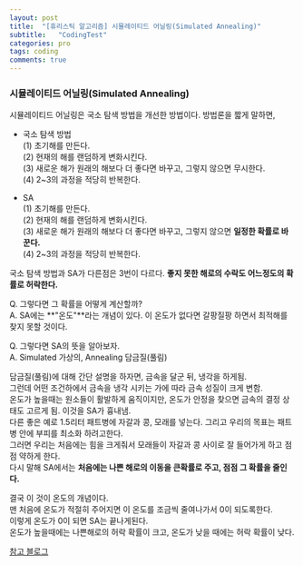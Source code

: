 ```yaml
---
layout: post
title:  "[휴리스틱 알고리즘] 시뮬레이티드 어닐링(Simulated Annealing)"
subtitle:   "CodingTest"
categories: pro
tags: coding
comments: true
---
```



### 시뮬레이티드 어닐링(Simulated Annealing)

시뮬레이티드 어닐링은 국소 탐색 방법을 개선한 방법이다. 방법론을 짧게 말하면,  
  
  
- 국소 탐색 방법  
  (1) 초기해를 만든다.  
  (2) 현재의 해를 랜덤하게 변화시킨다.  
  (3) 새로운 해가 원래의 해보다 더 좋다면 바꾸고, 그렇지 않으면 무시한다.  
  (4) 2~3의 과정을 적당히 반복한다.  
  
  
- SA  
  (1) 초기해를 만든다.  
  (2) 현재의 해를 랜덤하게 변화시킨다.   
  (3) 새로운 해가 원래의 해보다 더 좋다면 바꾸고, 그렇지 않으면 **일정한 확률로 바꾼다.**  
  (4) 2~3의 과정을 적당히 반복한다.   

     
  
국소 탐색 방법과 SA가 다른점은 3번이 다르다. **좋지 못한 해로의 수락도 어느정도의 확률로 허락한다.**  
  
    
Q. 그렇다면 그 확률을 어떻게 계산할까?  
A. SA에는 **"온도"**라는 개념이 있다. 이 온도가 없다면 갈팡질팡 하면서 최적해를 찾지 못할 것이다.  
  
    
Q. 그렇다면 SA의 뜻을 알아보자.  
A. Simulated 가상의, Annealing 담금질(풀림)   
  
    
담금질(풀림)에 대해 간단 설명을 하자면, 금속을 달군 뒤, 냉각을 하게됨.  
그런데 어떤 조건하에서 금속을 냉각 시키는 가에 따라 금속 성질이 크게 변함.  
온도가 높을때는 원소들이 활발하게 움직이지만, 온도가 안정을 찾으면 금속의 결정 상태도 고르게 됨. 이것을 SA가 흉내냄.  
다른 좋은 예로 1.5리터 패트병에 자갈과 콩, 모래를 넣는다. 그리고 우리의 목표는 패트병 안에 부피를 최소화 하려고한다.   
그러면 우리는 처음에는 힘을 크게줘서 모래들이 자갈과 콩 사이로 잘 들어가게 하고 점점 약하게 한다.   
다시 말해 SA에서는 **처음에는 나쁜 해로의 이동을 큰확률로 주고, 점점 그 확률을 줄인다.**  
  
결국 이 것이 온도의 개념이다.  
맨 처음에 온도가 적절히 주어지면 이 온도를 조금씩 줄여나가서 0이 되도록한다.  
이렇게 온도가 0이 되면 SA는 끝나게된다.   
온도가 높을때에는 나쁜해로의 허락 확률이 크고, 온도가 낮을 때에는 허락 확률이 낮다.  
  
    
  
    
[참고 블로그](https://dlucky.tistory.com/36)
